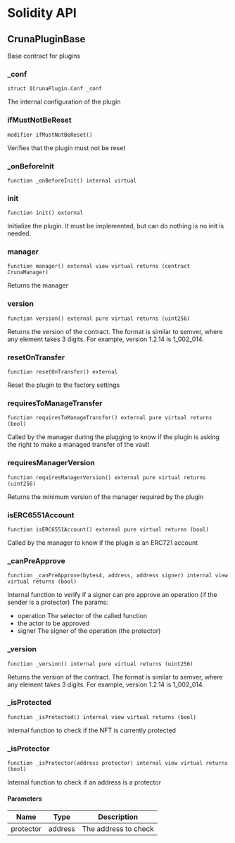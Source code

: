 # Solidity API

## CrunaPluginBase

Base contract for plugins

### _conf

```solidity
struct ICrunaPlugin.Conf _conf
```

The internal configuration of the plugin

### ifMustNotBeReset

```solidity
modifier ifMustNotBeReset()
```

Verifies that the plugin must not be reset

### _onBeforeInit

```solidity
function _onBeforeInit() internal virtual
```

### init

```solidity
function init() external
```

Initialize the plugin. It must be implemented, but can do nothing is no init is needed.

### manager

```solidity
function manager() external view virtual returns (contract CrunaManager)
```

Returns the manager

### version

```solidity
function version() external pure virtual returns (uint256)
```

Returns the version of the contract.
The format is similar to semver, where any element takes 3 digits.
For example, version 1.2.14 is 1_002_014.

### resetOnTransfer

```solidity
function resetOnTransfer() external
```

Reset the plugin to the factory settings

### requiresToManageTransfer

```solidity
function requiresToManageTransfer() external pure virtual returns (bool)
```

Called by the manager during the plugging to know if the plugin is asking the
right to make a managed transfer of the vault

### requiresManagerVersion

```solidity
function requiresManagerVersion() external pure virtual returns (uint256)
```

Returns the minimum version of the manager required by the plugin

### isERC6551Account

```solidity
function isERC6551Account() external pure virtual returns (bool)
```

Called by the manager to know if the plugin is an ERC721 account

### _canPreApprove

```solidity
function _canPreApprove(bytes4, address, address signer) internal view virtual returns (bool)
```

Internal function to verify if a signer can pre approve an operation (if the sender is a protector)
The params:
- operation The selector of the called function
- the actor to be approved
- signer The signer of the operation (the protector)

### _version

```solidity
function _version() internal pure virtual returns (uint256)
```

Returns the version of the contract.
The format is similar to semver, where any element takes 3 digits.
For example, version 1.2.14 is 1_002_014.

### _isProtected

```solidity
function _isProtected() internal view virtual returns (bool)
```

internal function to check if the NFT is currently protected

### _isProtector

```solidity
function _isProtector(address protector) internal view virtual returns (bool)
```

Internal function to check if an address is a protector

#### Parameters

| Name | Type | Description |
| ---- | ---- | ----------- |
| protector | address | The address to check |

